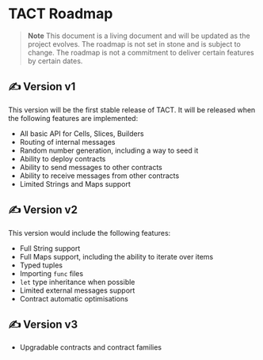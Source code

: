 # TACT Roadmap

> **Note**
> This document is a living document and will be updated as the project evolves.
> The roadmap is not set in stone and is subject to change.
> The roadmap is not a commitment to deliver certain features by certain dates.

## ✍️ Version v1

This version will be the first stable release of TACT. It will be released when the following features are implemented:
* All basic API for Cells, Slices, Builders
* Routing of internal messages
* Random number generation, including a way to seed it
* Ability to deploy contracts
* Ability to send messages to other contracts
* Ability to receive messages from other contracts
* Limited Strings and Maps support

## ✍️ Version v2

This version would include the following features:
* Full String support
* Full Maps support, including the ability to iterate over items
* Typed tuples
* Importing `func` files
* `let` type inheritance when possible
* Limited external messages support
* Contract automatic optimisations

## ✍️ Version v3

* Upgradable contracts and contract families
